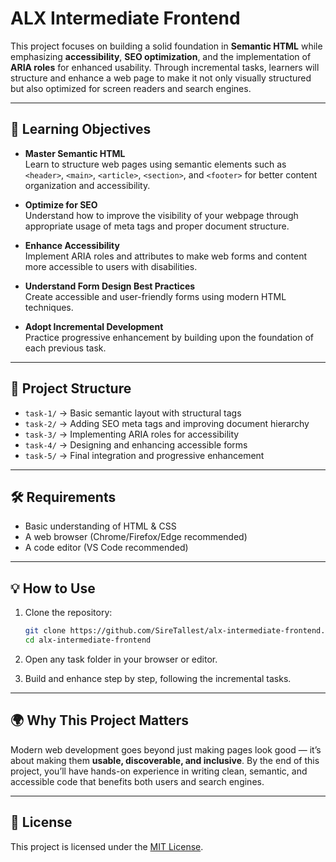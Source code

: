 # ALX Intermediate Frontend

This project focuses on building a solid foundation in **Semantic HTML** while emphasizing **accessibility**, **SEO optimization**, and the implementation of **ARIA roles** for enhanced usability. Through incremental tasks, learners will structure and enhance a web page to make it not only visually structured but also optimized for screen readers and search engines.  

---

## 🚀 Learning Objectives

- **Master Semantic HTML**  
  Learn to structure web pages using semantic elements such as `<header>`, `<main>`, `<article>`, `<section>`, and `<footer>` for better content organization and accessibility.  

- **Optimize for SEO**  
  Understand how to improve the visibility of your webpage through appropriate usage of meta tags and proper document structure.  

- **Enhance Accessibility**  
  Implement ARIA roles and attributes to make web forms and content more accessible to users with disabilities.  

- **Understand Form Design Best Practices**  
  Create accessible and user-friendly forms using modern HTML techniques.  

- **Adopt Incremental Development**  
  Practice progressive enhancement by building upon the foundation of each previous task.  

---

## 📂 Project Structure
- `task-1/` → Basic semantic layout with structural tags  
- `task-2/` → Adding SEO meta tags and improving document hierarchy  
- `task-3/` → Implementing ARIA roles for accessibility  
- `task-4/` → Designing and enhancing accessible forms  
- `task-5/` → Final integration and progressive enhancement  

---

## 🛠️ Requirements
- Basic understanding of HTML & CSS  
- A web browser (Chrome/Firefox/Edge recommended)  
- A code editor (VS Code recommended)  

---

## 💡 How to Use
1. Clone the repository:  
   ```bash
   git clone https://github.com/SireTallest/alx-intermediate-frontend.git
   cd alx-intermediate-frontend
    ````

2. Open any task folder in your browser or editor.
3. Build and enhance step by step, following the incremental tasks.

---

## 🌍 Why This Project Matters

Modern web development goes beyond just making pages look good — it’s about making them **usable, discoverable, and inclusive**. By the end of this project, you’ll have hands-on experience in writing clean, semantic, and accessible code that benefits both users and search engines.

---

## 📜 License

This project is licensed under the [MIT License](LICENSE).
